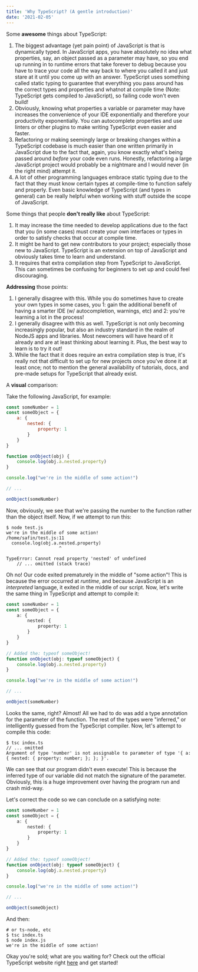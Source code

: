 ```yaml
---
title: 'Why TypeScript? (A gentle introduction)'
date: '2021-02-05'
---
```


Some **awesome** things about TypeScript:

1. The biggest advantage (yet pain point) of JavaScript is that is dynamically typed. In JavaScript apps, you have absolutely no idea what properties, say, an object passed as a parameter may have, so you end up running in to runtime errors that take forever to debug because you have to trace your code all the way back to where you called it and just stare at it until you come up with an answer. TypeScript uses something called static typing to guarantee that everything you pass around has the correct types and properties and whatnot at compile time (Note: TypeScript gets compiled to JavaScript), so failing code won't even build!
2. Obviously, knowing what properties a variable or parameter may have increases the convenience of your IDE exponentially and therefore your productivity exponentially. You can autocomplete properties and use linters or other plugins to make writing TypeScript even easier and faster.
3. Refactoring or making seemingly large or breaking changes within a TypeScript codebase is much easier than one written primarily in JavaScript due to the fact that, again, you know exactly what's being passed around _before_ your code even runs. Honestly, refactoring a large JavaScript project would probably be a nightmare and I would never (in the right mind) attempt it.
4. A lot of other programming languages embrace static typing due to the fact that they must know certain types at compile-time to function safely and properly. Even basic knowledge of TypeScript (and types in general) can be really helpful when working with stuff outside the scope of JavaScript.

Some things that people **don't really like** about TypeScript:

1. It may increase the time needed to develop applications due to the fact that you (in some cases) must create your own interfaces or types in order to satisfy checks that occur at compile time.
2. It might be hard to get new contributors to your project; especially those new to JavaScript. TypeScript is an extension on top of JavaScript and obviously takes time to learn and understand.
3. It requires that extra compilation step from TypeScript to JavaScript. This can sometimes be confusing for beginners to set up and could feel discouraging.

**Addressing** those points:

1. I generally disagree with this. While you do sometimes have to create your own types in some cases, you 1: gain the additional benefit of having a smarter IDE (w/ autocompletion, warnings, etc) and 2: you're learning a lot in the process!
2. I generally disagree with this as well. TypeScript is not only becoming increasingly popular, but also an industry standard in the realm of NodeJS apps and libraries. Most newcomers will have heard of it already and are at least thinking about learning it. Plus, the best way to learn is to try it out!
3. While the fact that it does require an extra compilation step is true, it's really not that difficult to set up for new projects once you've done it at least once; not to mention the general availability of tutorials, docs, and pre-made setups for TypeScript that already exist.

A **visual** comparison:

Take the following JavaScript, for example:

```javascript
const someNumber = 1
const someObject = {
	a: {
		nested: {
			property: 1
		}
	}
}

function onObject(obj) {
	console.log(obj.a.nested.property)
}

console.log("we're in the middle of some action!")

// ...

onObject(someNumber)
```

Now, obviously, we see that we're passing the number to the function rather than the object itself. Now, if we attempt to run this:

```text
$ node test.js
we're in the middle of some action!
/home/safin/test.js:11
  console.log(obj.a.nested.property)
                    ^

TypeError: Cannot read property 'nested' of undefined
    // ... omitted (stack trace)
```

Oh no! Our code exited prematurely in the middle of "some action"! This is because the error occurred at _runtime_, and because JavaScript is an _interpreted_ language, it exited in the middle of our script. Now, let's write the same thing in TypeScript and attempt to compile it:

```typescript
const someNumber = 1
const someObject = {
	a: {
		nested: {
			property: 1
		}
	}
}

// Added the: typeof someObject!
function onObject(obj: typeof someObject) {
	console.log(obj.a.nested.property)
}

console.log("we're in the middle of some action!")

// ...

onObject(someNumber)
```

Looks the same, right? Almost! All we had to do was add a type annotation for the parameter of the function. The rest of the types were "inferred," or intelligently guessed from the TypeScript compiler. Now, let's attempt to compile this code:

```text
$ tsc index.ts
// ... omitted
Argument of type 'number' is not assignable to parameter of type '{ a: { nested: { property: number; }; }; }'.
```

We can see that our program didn't even execute! This is because the inferred type of our variable did not match the signature of the parameter. Obviously, this is a huge improvement over having the program run and crash mid-way.

Let's correct the code so we can conclude on a satisfying note:

```typescript
const someNumber = 1
const someObject = {
	a: {
		nested: {
			property: 1
		}
	}
}

// Added the: typeof someObject!
function onObject(obj: typeof someObject) {
	console.log(obj.a.nested.property)
}

console.log("we're in the middle of some action!")

// ...

onObject(someObject)
```

And then:

```text
# or ts-node, etc
$ tsc index.ts
$ node index.js
we're in the middle of some action!
```

Okay you're sold; what are you waiting for? Check out the official TypeScript website right [here](https://www.typescriptlang.org/) and get started!
